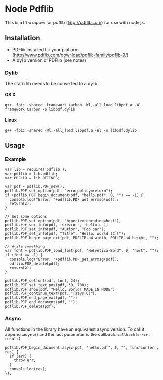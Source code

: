 # Node Pdflib

This is a ffi wrapper for pdflib (http://pdflib.com) for use with node.js. 

## Installation

 * PDFlib installed for your platform (http://www.pdflib.com/download/pdflib-family/pdflib-9/)
 * A dylib version of PDFlib (see notes) 

### Dylib

The static lib needs to be converted to a dylib.

#### OS X

```
g++ -fpic -shared -framework Carbon -Wl,-all_load libpdf.a -Wl -framework Carbon -o libpdf.dylib
```

#### Linux

```
g++ -fpic -shared -Wl,-all_load libpdf.a -Wl -o libpdf.dylib
```

## Usage

### Example

```
var lib = require('pdflib');
var pdflib = lib.pdflib;
var PDFLIB = lib.DEFINES;

var pdf = pdflib.PDF_new();
pdflib.PDF_set_option(pdf, "errorpolicy=return");
if (pdflib.PDF_begin_document(pdf, "hello.pdf", 0, "") == -1) {
  console.log("Error: "+pdflib.PDF_get_errmsg(pdf));
  return(2);
}

// Set some options
pdflib.PDF_set_option(pdf, "hypertextencoding=host");
pdflib.PDF_set_info(pdf, "Creator", "hello.c");
pdflib.PDF_set_info(pdf, "Author", "Foo bar");
pdflib.PDF_set_info(pdf, "Title", "Hello, world (C)!");
pdflib.PDF_begin_page_ext(pdf, PDFLIB.a4_width, PDFLIB.a4_height, "");

// Write something
var font = pdflib.PDF_load_font(pdf, "Helvetica-Bold", 0, "host", "");
if (font == -1) {
  console.log("Error: "+pdflib.PDF_get_errmsg(pdf));
  pdflib.PDF_delete(pdf);
  return(2);
}

pdflib.PDF_setfont(pdf, font, 24);
pdflib.PDF_set_text_pos(pdf, 50, 700);
pdflib.PDF_show(pdf, "Hello, world! MADE IN NODE");
pdflib.PDF_continue_text(pdf, "(says C)");
pdflib.PDF_end_page_ext(pdf, "");
pdflib.PDF_end_document(pdf, "");
pdflib.PDF_delete(pdf);
```

### Async

All functions in the library have an equivalent async version. To call it append .async() and the last parameter is the callback. `callback(error, result)`

```
pdflib.PDF_begin_document.async(pdf, "hello.pdf", 0, "", function(err, res) {
  if (err) {
    throw err;
  }
  console.log(res);
});
```
